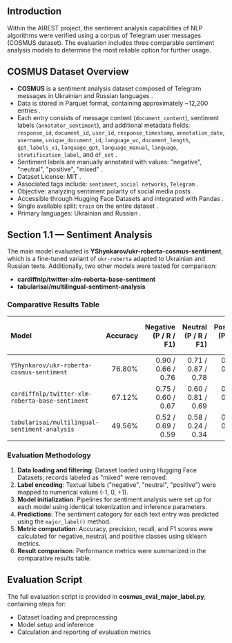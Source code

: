 ## Introduction

Within the AIREST project, the sentiment analysis capabilities of NLP algorithms were verified using a corpus of Telegram user messages (COSMUS dataset). The evaluation includes three comparable sentiment analysis models to determine the most reliable option for further usage.

## COSMUS Dataset Overview

- **COSMUS** is a sentiment analysis dataset composed of Telegram messages in Ukrainian and Russian languages .
- Data is stored in Parquet format, containing approximately ~12,200 entries .
- Each entry consists of message content (`document_content`), sentiment labels (`annotator_sentiment`), and additional metadata fields: `response_id`, `document_id`, `user_id`, `response_timestamp`, `annotation_date`, `username`, `unique_document_id`, `language_wc`, `document_length`, `gpt_labels_v1`, `language_gpt`, `language_manual`, `language`, `stratification_label`, and `df_set` .
- Sentiment labels are manually annotated with values: "negative", "neutral", "positive", "mixed" .
- Dataset License: MIT .
- Associated tags include: `sentiment`, `social networks`, `Telegram` .
- Objective: analyzing sentiment polarity of social media posts .
- Accessible through Hugging Face Datasets and integrated with Pandas .
- Single available split: `train` on the entire dataset .
- Primary languages: Ukrainian and Russian .

## Section 1.1 — Sentiment Analysis

The main model evaluated is **YShynkarov/ukr-roberta-cosmus-sentiment**, which is a fine-tuned variant of `ukr-roberta` adapted to Ukrainian and Russian texts. Additionally, two other models were tested for comparison:

- **cardiffnlp/twitter-xlm-roberta-base-sentiment**  
- **tabularisai/multilingual-sentiment-analysis**  

### Comparative Results Table

| Model                                                         | Accuracy | Negative (P / R / F1) | Neutral (P / R / F1) | Positive (P / R / F1) | Macro Avg (P / R / F1) | Weighted Avg (P / R / F1) |
|:--------------------------------------------------------------|---------:|----------------------:|---------------------:|----------------------:|-----------------------:|--------------------------:|
| `YShynkarov/ukr-roberta-cosmus-sentiment`                     |   76.80% |    0.90 / 0.66 / 0.76 |   0.71 / 0.87 / 0.78 |    0.73 / 0.77 / 0.75 |     0.78 / 0.77 / 0.76 |             0.79 / 0.77 / 0.77 |
| `cardiffnlp/twitter-xlm-roberta-base-sentiment`               |   67.12% |    0.75 / 0.60 / 0.67 |   0.60 / 0.81 / 0.69 |    0.79 / 0.52 / 0.63 |     0.71 / 0.65 / 0.66 |             0.70 / 0.67 / 0.67 |
| `tabularisai/multilingual-sentiment-analysis`                 |   49.56% |    0.52 / 0.69 / 0.59 |   0.58 / 0.24 / 0.34 |    0.42 / 0.64 / 0.50 |     0.50 / 0.52 / 0.48 |             0.52 / 0.50 / 0.47 |

### Evaluation Methodology

1. **Data loading and filtering**: Dataset loaded using Hugging Face Datasets; records labeled as "mixed" were removed.
2. **Label encoding**: Textual labels ("negative", "neutral", "positive") were mapped to numerical values (-1, 0, +1).
3. **Model initialization**: Pipelines for sentiment analysis were set up for each model using identical tokenization and inference parameters.
4. **Predictions**: The sentiment category for each text entry was predicted using the `major_label()` method.
5. **Metric computation**: Accuracy, precision, recall, and F1 scores were calculated for negative, neutral, and positive classes using sklearn metrics.
6. **Result comparison**: Performance metrics were summarized in the comparative results table.

## Evaluation Script

The full evaluation script is provided in **cosmus_eval_major_label.py**, containing steps for:

- Dataset loading and preprocessing
- Model setup and inference
- Calculation and reporting of evaluation metrics